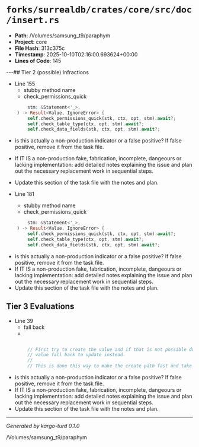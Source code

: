 # `forks/surrealdb/crates/core/src/doc/insert.rs`

- **Path**: /Volumes/samsung_t9/paraphym
- **Project**: core
- **File Hash**: 313c375c  
- **Timestamp**: 2025-10-10T02:16:00.693624+00:00  
- **Lines of Code**: 145

---## Tier 2 (possible) Infractions 


- Line 155
  - stubby method name
  - check_permissions_quick

```rust
		stm: &Statement<'_>,
	) -> Result<Value, IgnoreError> {
		self.check_permissions_quick(stk, ctx, opt, stm).await?;
		self.check_table_type(ctx, opt, stm).await?;
		self.check_data_fields(stk, ctx, opt, stm).await?;
```

- is this actually a non-production indicator or a false positive? If false positive, remove it from the task file.
- If IT IS a non-production fake, fabrication, incomplete, dangeours or lacking implementation: add detailed notes explaining the issue and plan out the necessary replacement work in sequential steps. 
- Update this section of the task file with the notes and plan.


- Line 181
  - stubby method name
  - check_permissions_quick

```rust
		stm: &Statement<'_>,
	) -> Result<Value, IgnoreError> {
		self.check_permissions_quick(stk, ctx, opt, stm).await?;
		self.check_table_type(ctx, opt, stm).await?;
		self.check_data_fields(stk, ctx, opt, stm).await?;
```

- is this actually a non-production indicator or a false positive? If false positive, remove it from the task file.
- If IT IS a non-production fake, fabrication, incomplete, dangeours or lacking implementation: add detailed notes explaining the issue and plan out the necessary replacement work in sequential steps. 
- Update this section of the task file with the notes and plan.

## Tier 3 Evaluations


- Line 39
  - fall back
  - 

```rust

		// First try to create the value and if that is not possible due to an existing
		// value fall back to update instead.
		//
		// This is done this way to make the create path fast and take priority over the
```

- is this actually a non-production indicator or a false positive? If false positive, remove it from the task file.
- If IT IS a non-production fake, fabrication, incomplete, dangeours or lacking implementation: add detailed notes explaining the issue and plan out the necessary replacement work in sequential steps. 
- Update this section of the task file with the notes and plan.

---

*Generated by kargo-turd 0.1.0*

/Volumes/samsung_t9/paraphym